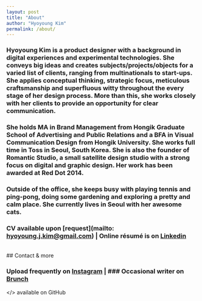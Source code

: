 ```yaml
---
layout: post
title: "About"
author: "Hyoyoung Kim"
permalink: /about/
---
```


### Hyoyoung Kim is a product designer with a background in digital experiences and experimental technologies. She conveys big ideas and creates subjects/projects/objects for a varied list of clients, ranging from multinationals to start-ups. She applies conceptual thinking, strategic focus, meticulous craftsmanship and superfluous witty throughout the every stage of her design process. More than this, she works closely with her clients to provide an opportunity for clear communication.

### She holds MA in Brand Management from Hongik Graduate School of Advertising and Public Relations and a BFA in Visual Communication Design from Hongik University. She works full time in Toss in Seoul, South Korea. She is also the founder of Romantic Studio, a small satellite design studio with a strong focus on digital and graphic design. Her work has been awarded at Red Dot 2014.

### Outside of the office, she keeps busy with playing tennis and ping-pong, doing some gardening and exploring a pretty and calm place. She currently lives in Seoul with her awesome cats.

### CV available upon [request](mailto: hyoyoung.j.kim@gmail.com)  |   Online résumé is on <a href="https://www.linkedin.com/in/hyoyoungkim/" target="_blank">Linkedin</a>

<br>
## Contact & more

### Upload frequently on <a href="https://www.instagram.com/romanticstudio/" target="_blank">Instagram</a>  |  ### Occasional writer on <a href="https://brunch.co.kr/@pizzakim#articles" target="_blank">Brunch</a>

</> available on GitHub
